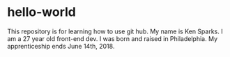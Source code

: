 # hello-world
This repository is for learning how to use git hub.
My name is Ken Sparks. I am a 27 year old front-end dev. I was born and raised in Philadelphia.
My apprenticeship ends June 14th, 2018.